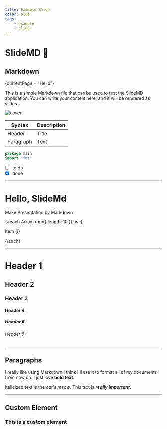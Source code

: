 ```yaml
---
title: Example Slide
color: blue
tags:
    - example
    - slide
---
```


# SlideMD :tada:

## Markdown <!-- .hover:bg-red-500 .bg-blue-200 class:font-light="{true}" -->

{currentPage + "Hello"}

This is a simple Markdown file that can be used to test the SlideMD application. You can write your content here, and it will be rendered as slides.

![cover](/lorem.png)

| Syntax      | Description |
| - | - |
| Header      | Title       |
| Paragraph   | Text        |

```go
package main
import "fmt"
```

- [ ] to do
- [x] done

---

# Hello, SlideMd <!-- step-1="opacity-100 translate-y-0" step-0="opacity-0 translate-y-[25px]" .transition-all .duration-500 -->

<!-- split:30% -->

Make Presentation by Markdown

{#each Array.from({ length: 10 }) as i}
 <p>Item {i}</p>
{/each}

---

<!-- split class:"!bg-blue-100 dark:!bg-gray-500" -->

# Header 1

## Header 2

### Header 3

#### Header 4

##### Header 5

###### Header 6

---

## Paragraphs

I really like using Markdown.I think I'll use it to format all of my documents from now on.
I just love **bold text**.

Italicized text is the *cat's meow*.
This text is ***really important***.

---

## Custom Element

### This is a custom element

<h1></h1>
